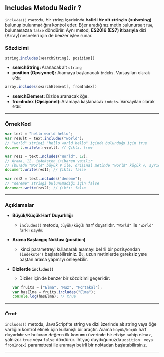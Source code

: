 ## Includes Metodu Nedir ?

`includes()` metodu, bir string içerisinde **belirli bir alt stringin (substring)** bulunup bulunmadığını kontrol eder. Eğer aradığınız metin bulunursa `true`, bulunamazsa `false` döndürür. Aynı metod, **ES2016 (ES7) itibarıyla** dizi (Array) nesneleri için de benzer işlev sunar.

### Sözdizimi

```javascript
string.includes(searchString[, position])
```

- **searchString:** Aranacak alt `string`.
- **position (Opsiyonel):** Aramaya başlanacak `indeks`. Varsayılan olarak `0`’dır.

```javascript
array.includes(searchElement[, fromIndex])
```

- **searchElement:** Dizide aranacak öğe.
- **fromIndex (Opsiyonel):** Aramaya başlanacak `indeks`. Varsayılan olarak `0`’dır.

---

### Örnek Kod

```javascript
var text = "hello world hello";
var result = text.includes("world"); 
// "world" stringi "hello world hello" içinde bulunduğu için true
document.writeln(result); // Çıktı: true

var res1 = text.includes("World", 12);
// Arama, 12. indeksten itibaren yapılır 
// (burada "World" büyük W ile, orijinal metinde "world" küçük w, ayrıca arama 12. karakterden sonra "hello" kısmında yapar)
document.write(res1); // Çıktı: false

var res2 = text.includes("deneme"); 
// "deneme" stringi bulunamadığı için false
document.write(res2); // Çıktı: false
```

---

### Açıklamalar

- **Büyük/Küçük Harf Duyarlılığı**
    - `includes()` metodu, `büyük/küçük` harf duyarlıdır. `"World"` ile `"world"` farklı sayılır.

- **Arama Başlangıç Noktası (position)**
    - İkinci parametreyi kullanarak aramayı belirli bir pozisyondan `(indeksten)` başlatabilirsiniz. Bu, uzun metinlerde gereksiz yere baştan arama yapmayı önleyebilir.

- **Dizilerde `includes()`**
    - Diziler için de benzer bir sözdizimi geçerlidir:

    ```javascript
    var fruits = ["Elma", "Muz", "Portakal"];
    var hasElma = fruits.includes("Elma");
    console.log(hasElma); // true
    ```

---

### Özet

`includes()` metodu, JavaScript’te string ve dizi üzerinde alt string veya öğe varlığını kontrol etmek için kullanışlı bir araçtır. Arama `büyük/küçük` harf duyarlıdır ve bulunan değerin ilk konumu üzerinde bir etkiye sahip olmaz, yalnızca `true` veya `false` döndürür. İhtiyaç duyduğunuzda `position (veya fromIndex)` parametresi ile aramayı belirli bir noktadan başlatabilirsiniz.

---
